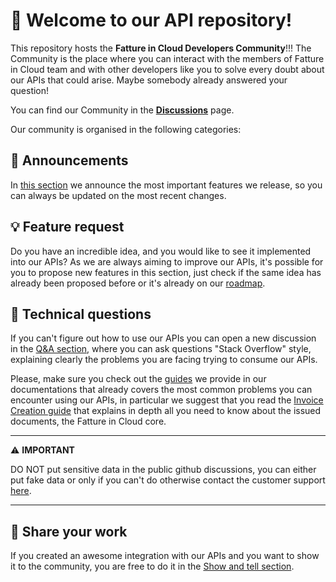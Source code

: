 # :tada: Welcome to our API repository!

This repository hosts the **Fatture in Cloud Developers Community**!!! The Community is the place where you can interact with the members of Fatture in Cloud team and with other developers like you to solve every doubt about our APIs that could arise. Maybe somebody already answered your question!

You can find our Community in the [**Discussions**](https://github.com/fattureincloud/api/discussions) page.

Our community is organised in the following categories:

## :mega: Announcements

In [this section](https://github.com/fattureincloud/api/discussions/categories/announcements) we announce the most important features we release, so you can always be updated on the most recent changes.

## :bulb: Feature request

Do you have an incredible idea, and you would like to see it implemented into our APIs? As we are always aiming to improve our APIs, it's possible for you to propose new features in this section, just check if the same idea has already been proposed before or it's already on our [roadmap](https://trello.com/b/uAjGCOhL/fic-api-roadmap-overview).

## :wrench: Technical questions

If you can't figure out how to use our APIs you can open a new discussion in the [Q&A section](https://github.com/fattureincloud/api/discussions/categories/q-a), where you can ask questions "Stack Overflow" style, explaining clearly the problems you are facing trying to consume our APIs.

Please, make sure you check out the [guides](https://developers.fattureincloud.it/docs/getting-started) we provide in our documentations that already covers the most common problems you can encounter using our APIs, in particular we suggest that you read the [Invoice Creation guide](https://developers.fattureincloud.it/docs/guides/invoice-creation) that explains in depth all you need to know about the issued documents, the Fatture in Cloud core.


---
:warning: **IMPORTANT**

DO NOT put sensitive data in the public github discussions, you can either put fake data or only if you can't do otherwise contact the customer support [here](https://secure.fattureincloud.it/help/).

---

## :link: Share your work

If you created an awesome integration with our APIs and you want to show it to the community, you are free to do it in the [Show and tell section](https://github.com/fattureincloud/api/discussions/categories/show-and-tell).
